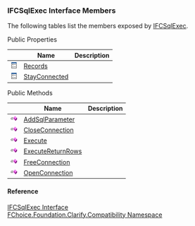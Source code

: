 ﻿### IFCSqlExec Interface Members

The following tables list the members exposed by [IFCSqlExec](FChoice.Foundation.Clarify.Compatibility~FChoice.Foundation.Clarify.Compatibility.IFCSqlExec.md).

Public Properties

|   | Name | Description |
| --- | --- | --- |
| ![ Property](dotnetimages/Property.png) | [Records](FChoice.Foundation.Clarify.Compatibility~FChoice.Foundation.Clarify.Compatibility.IFCSqlExec~Records.md) |   |
| ![ Property](dotnetimages/Property.png) | [StayConnected](FChoice.Foundation.Clarify.Compatibility~FChoice.Foundation.Clarify.Compatibility.IFCSqlExec~StayConnected.md) |   |



Public Methods

|   | Name | Description |
| --- | --- | --- |
| ![ Method](dotnetimages/Method.png) | [AddSqlParameter](FChoice.Foundation.Clarify.Compatibility~FChoice.Foundation.Clarify.Compatibility.IFCSqlExec~AddSqlParameter.md) |   |
| ![ Method](dotnetimages/Method.png) | [CloseConnection](FChoice.Foundation.Clarify.Compatibility~FChoice.Foundation.Clarify.Compatibility.IFCSqlExec~CloseConnection.md) |   |
| ![ Method](dotnetimages/Method.png) | [Execute](FChoice.Foundation.Clarify.Compatibility~FChoice.Foundation.Clarify.Compatibility.IFCSqlExec~Execute.md) |   |
| ![ Method](dotnetimages/Method.png) | [ExecuteReturnRows](FChoice.Foundation.Clarify.Compatibility~FChoice.Foundation.Clarify.Compatibility.IFCSqlExec~ExecuteReturnRows.md) |   |
| ![ Method](dotnetimages/Method.png) | [FreeConnection](FChoice.Foundation.Clarify.Compatibility~FChoice.Foundation.Clarify.Compatibility.IFCSqlExec~FreeConnection.md) |   |
| ![ Method](dotnetimages/Method.png) | [OpenConnection](FChoice.Foundation.Clarify.Compatibility~FChoice.Foundation.Clarify.Compatibility.IFCSqlExec~OpenConnection.md) |   |





#### Reference

[IFCSqlExec Interface](FChoice.Foundation.Clarify.Compatibility~FChoice.Foundation.Clarify.Compatibility.IFCSqlExec.md)  
[FChoice.Foundation.Clarify.Compatibility Namespace](FChoice.Foundation.Clarify.Compatibility~FChoice.Foundation.Clarify.Compatibility_namespace.md)